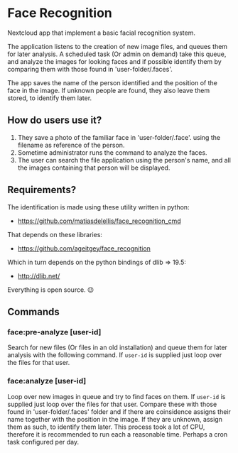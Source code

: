 # Face Recognition

Nextcloud app that implement a basic facial recognition system.

The application listens to the creation of new image files, and queues them for
later analysis. A scheduled task (Or admin on demand) take this queue, and
analyze the images for looking faces and if possible identify them by comparing
them with those found in 'user-folder/.faces'.

The app saves the name of the person identified and the position of the face in
the image. If unknown people are found, they also leave them stored, to identify
them later.

## How do users use it?

 1. They save a photo of the familiar face in 'user-folder/.face'. using the
    filename as reference of the person.
 2. Sometime administrator runs the command to analyze the faces.
 3. The user can search the file application using the person's name, and all
    the images containing that person will be displayed.

## Requirements?

The identification is made using these utility written in python:

 * https://github.com/matiasdelellis/face_recognition_cmd

That depends on these libraries:

 * https://github.com/ageitgey/face_recognition

Which in turn depends on the python bindings of dlib => 19.5:

 * http://dlib.net/

Everything is open source. :wink:

## Commands

### face:pre-analyze [user-id]

Search for new files (Or files in an old installation) and queue them for later
analysis with the following command. If `user-id` is supplied just loop over the
files for that user.

### face:analyze [user-id]

Loop over new images in queue and try to find faces on them. If `user-id` is
supplied just loop over the files for that user. Compare these with those found
in 'user-folder/.faces' folder and if there are coinsidence assigns their name
together with the position in the image. If they are unknown, assign them as
such, to identify them later.
This process took a lot of CPU, therefore it is recommended to run each a
reasonable time. Perhaps a cron task configured per day.
